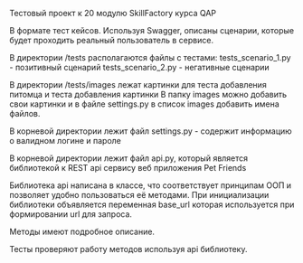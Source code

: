 Тестовый проект к 20 модулю SkillFactory курса QAP

В формате тест кейсов. Используя Swagger, описаны сценарии, которые будет проходить реальный пользователь в сервисе.

В директории /tests располагаются файлы с тестами:
tests_scenario_1.py - позитивный сценарий
tests_scenario_2.py - негативные сценарии

В директории /tests/images лежат картинки для теста добавления питомца и теста добавления картинки
В папку images можно добавить свои картинки и в файле settings.py в список images добавить имена файлов.

В корневой директории лежит файл settings.py - содержит информацию о валидном логине и пароле

В корневой директории лежит файл api.py, который является библиотекой к REST api сервису веб приложения Pet Friends

Библиотека api написана в классе, что соответствует принципам ООП и позволяет удобно пользоваться её методами.
При инициализации библиотеки объявляется переменная base_url которая используется при формировании url для запроса.

Методы имеют подробное описание.

Тесты проверяют работу методов используя api библиотеку.
